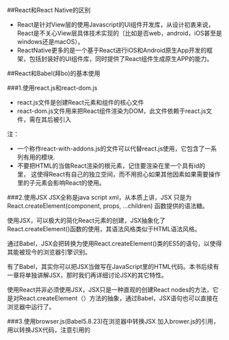 ##React和React Native的区别

- React是针对View层的使用Javascript的UI组件开发库，从设计初衷来说，React是不关心View层具体技术实现的（比如是否web，android，iOS甚至是windows还是macOS）。
- ReactNative更多的是一个基于React进行iOS和Android原生App开发的框架，包括封装好的UI组件库，同时提供了React组件生成原生APP的能力。

##React和Babel(拜bo)的基本使用

###1.使用react.js和react-dom.js

- react.js文件是创建React元素和组件的核心文件
- react-dom.js文件用来把React组件渲染为DOM，此文件依赖于react.js文件，需在其后被引入

注：

- 一个称作react-with-addons.js的文件可以代替react.js使用，它包含了一系列有用的模块.
- 不要把HTML的<body>当做React渲染的根元素，记住要渲染在<body>里一个具有id的<div>里，
这使得React有自己的独立空间，而不用担心如果其他因素如果需要操作<body>里的子元素会影响React的使用。

###2.使用JSX
JSX全称是java script xml，从本质上讲，JSX 只是为 React.createElement(component, props, ...children) 函数提供的语法糖。

使用JSX，可以极大的简化React元素的创建，JSX抽象化了React.createElement()函数的使用，其语法风格类似于HTML语法风格。

通过Babel，JSX会把转换为使用React.createElement()类的ES5的语句，以使得其能被现今的浏览器引擎识别。

有了Babel，其实你可以把JSX当做写在JavaScript里的HTML代码。本书后续有一章将单独讲解JSX，那时我们再详细讨论JSX的其它特性。

使用React并非必须使用JSX，JSX只是一种直观的创建React nodes的方法，它是对React.createElement（）方法的抽象，通过Babel，JSX语句也可以直接在浏览器中运行了。

###3.使用browser.js(Babel5.8.23)在浏览器中转换JSX
加入brower.js的引用，用以转换JSX代码，注意引用的<script>的type为type="text/babel".

##使用ES6

Babel并非React的一部分，实际上，Babel的主要用途并非一个JSX语句转换器。Babel主要是一个JavaScript转换器，它可以转换各种ES*代码为浏览器可识别的ES代码。

就目前来说，Babel主要会转换ES6和ES7语句为ES5语句，转换JSX看起来倒像是其的一个附加功能。

有了Babel，我们可以放心的在React中使用最新的ES语句了。

```
   <script src="https://fb.me/react-15.2.0.js"></script>

   <script src="https://fb.me/react-dom-15.2.0.js"></script>

   <script src="https://cdnjs.cloudflare.com/ajax/libs/babel-core/5.8.23/browser.min.js"></script>
```
